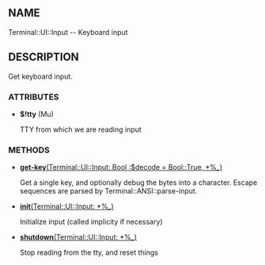 ## NAME

Terminal::UI::Input -- Keyboard input

## DESCRIPTION

Get keyboard input.

### ATTRIBUTES

* **$!tty** (Mu)

  TTY from which we are reading input


### METHODS

* [**get-key**(Terminal::UI::Input: Bool :$decode = Bool::True, *%_)](https://git.sr.ht/~bduggan/raku-terminal-ui/tree/0.0.4/lib/Terminal/UI/Input.rakumod#L27)

  Get a single key, and optionally debug the bytes into a character. Escape sequences are parsed by Terminal::ANSI::parse-input.

* [**init**(Terminal::UI::Input: *%_)](https://git.sr.ht/~bduggan/raku-terminal-ui/tree/0.0.4/lib/Terminal/UI/Input.rakumod#L15)

  Initialize input (called implicity if necessary)

* [**shutdown**(Terminal::UI::Input: *%_)](https://git.sr.ht/~bduggan/raku-terminal-ui/tree/0.0.4/lib/Terminal/UI/Input.rakumod#L21)

  Stop reading from the tty, and reset things
